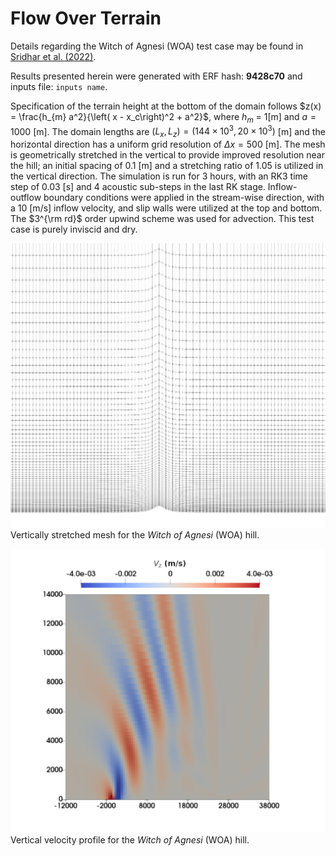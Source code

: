 # Flow Over Terrain

Details regarding the Witch of Agnesi (WOA) test case may be found in [Sridhar et al. (2022)](https://doi.org/10.5194/gmd-15-6259-2022).
    
Results presented herein were generated with ERF hash: **9428c70** and inputs file: `inputs name`.
     
Specification of the terrain height at the bottom of the domain follows $z(x) = \frac{h_{m} a^2}{\left( x - x_c\right)^2 + a^2}$, where $h_m$ = 1[m] and $a = 1000$ [m]. The domain lengths are $(L_x, L_z) = (144\times 10^3, 20\times 10^3)$ [m] and the  horizontal direction has a uniform grid resolution of $\Delta x = 500$ [m]. The mesh is geometrically stretched in the vertical to provide improved resolution near the hill; an initial spacing of 0.1 [m] and a stretching ratio of 1.05 is utilized in the vertical direction. The simulation is run for 3 hours, with an RK3 time step of 0.03 [s] and 4 acoustic sub-steps in the last RK stage. Inflow-outflow boundary conditions were applied in the stream-wise direction, with a 10 [m/s] inflow velocity, and slip walls were utilized at the top and bottom. The $3^{\rm rd}$ order upwind scheme was used for advection. This test case is purely inviscid and dry.

![WOA mesh](WoA_mesh.png)
Vertically stretched mesh for the *Witch of Agnesi* (WOA) hill.

![WOA z vel](WoA_zvel.png)
Vertical velocity profile for the *Witch of Agnesi* (WOA) hill.